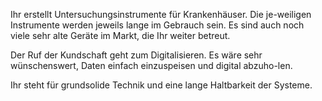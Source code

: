 Ihr erstellt Untersuchungsinstrumente für Krankenhäuser. Die je-weiligen Instrumente werden jeweils lange im Gebrauch sein. Es sind auch noch viele sehr alte Geräte im Markt, die Ihr weiter betreut.

Der Ruf der Kundschaft geht zum Digitalisieren. Es wäre sehr wünschenswert, Daten einfach einzuspeisen und digital abzuho-len.

Ihr steht für grundsolide Technik und eine lange Haltbarkeit der Systeme.


